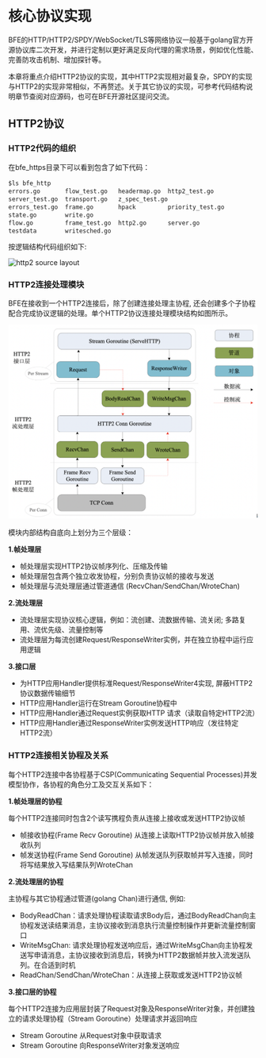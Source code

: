 # 核心协议实现

BFE的HTTP/HTTP2/SPDY/WebSocket/TLS等网络协议一般基于golang官方开源协议库二次开发，并进行定制以更好满足反向代理的需求场景，例如优化性能、完善防攻击机制、增加探针等。

本章将重点介绍HTTP2协议的实现，其中HTTP2实现相对最复杂，SPDY的实现与HTTP2的实现非常相似，不再赘述。关于其它协议的实现，可参考代码结构说明章节查阅对应源码，也可在BFE开源社区提问交流。




## HTTP2协议

### HTTP2代码的组织

在bfe_https目录下可以看到包含了如下代码：

```
$ls bfe_http
errors.go       flow_test.go   headermap.go  http2_test.go     server_test.go  transport.go   z_spec_test.go
errors_test.go  frame.go       hpack         priority_test.go  state.go        write.go
flow.go         frame_test.go  http2.go      server.go         testdata        writesched.go
```

按逻辑结构代码组织如下:

![http2 source layout](http2_source_layout.png)


### HTTP2连接处理模块

BFE在接收到一个HTTP2连接后，除了创建连接处理主协程, 还会创建多个子协程配合完成协议逻辑的处理。单个HTTP2协议连接处理模块结构如图所示。

![http2 goroutines](http2_goroutines.png)

模块内部结构自底向上划分为三个层级：

**1.帧处理层**

- 帧处理层实现HTTP2协议帧序列化、压缩及传输
- 帧处理层包含两个独立收发协程，分别负责协议帧的接收与发送
- 帧处理层与流处理层通过管道通信 (RecvChan/SendChan/WroteChan)

**2.流处理层**

- 流处理层实现协议核心逻辑，例如：流创建、流数据传输、流关闭; 多路复用、流优先级、流量控制等
- 流处理层为每流创建Request/ResponseWriter实例，并在独立协程中运行应用逻辑

**3.接口层**

- 为HTTP应用Handler提供标准Request/ResponseWriter4实现, 屏蔽HTTP2协议数据传输细节
- HTTP应用Handler运行在Stream Goroutine协程中
- HTTP应用Handler通过Request实例获取HTTP 请求（读取自特定HTTP2流）
- HTTP应用Handler通过ResponseWriter实例发送HTTP响应（发往特定HTTP2流）




### HTTP2连接相关协程及关系 

  每个HTTP2连接中各协程基于CSP(Communicating Sequential Processes)并发模型协作，各协程的角色分工及交互关系如下：



**1.帧处理层的协程**

每个HTTP2连接同时包含2个读写携程负责从连接上接收或发送HTTP2协议帧

 * 帧接收协程(Frame Recv Goroutine) 从连接上读取HTTP2协议帧并放入帧接收队列
 * 帧发送协程(Frame Send Goroutine) 从帧发送队列获取帧并写入连接，同时将写结果放入写结果队列WroteChan



**2.流处理层的协程**

主协程与其它协程通过管道(golang Chan)进行通信, 例如:

 * BodyReadChan：请求处理协程读取请求Body后，通过BodyReadChan向主协程发送读结果消息，主协议接收到消息执行流量控制操作并更新流量控制窗口
 * WriteMsgChan: 请求处理协程发送响应后，通过WriteMsgChan向主协程发送写申请消息，主协议接收到消息后，转换为HTTP2数据帧并放入流发送队列。在合适到时机
 * ReadChan/SendChan/WroteChan：从连接上获取或发送HTTP2协议帧



**3.接口层的协程**

每个HTTP2连接为应用层封装了Request对象及ResponseWriter对象，并创建独立的请求处理协程（Stream Goroutine）处理请求并返回响应

 * Stream Goroutine 从Request对象中获取请求
 * Stream Goroutine 向ResponseWriter对象发送响应

